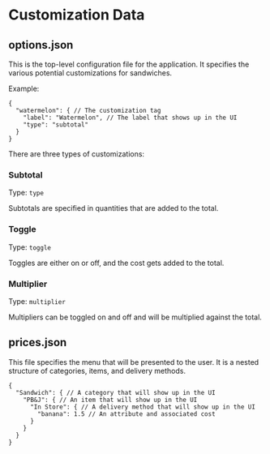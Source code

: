 # Customization Data

## options.json

This is the top-level configuration file for the application. It
specifies the various potential customizations for sandwiches.

Example:

```
{
  "watermelon": { // The customization tag
    "label": "Watermelon", // The label that shows up in the UI
    "type": "subtotal"
  }
}
```

There are three types of customizations:

### Subtotal

Type: `type`

Subtotals are specified in quantities that are added to the total.

### Toggle

Type: `toggle`

Toggles are either on or off, and the cost gets added to the total.

### Multiplier

Type: `multiplier`

Multipliers can be toggled on and off and will be multiplied against the
total.

## prices.json

This file specifies the menu that will be presented to the user. It is a
nested structure of categories, items, and delivery methods.

```
{
  "Sandwich": { // A category that will show up in the UI
    "PB&J": { // An item that will show up in the UI
      "In Store": { // A delivery method that will show up in the UI
        "banana": 1.5 // An attribute and associated cost
      }
    }
  }
}
```

